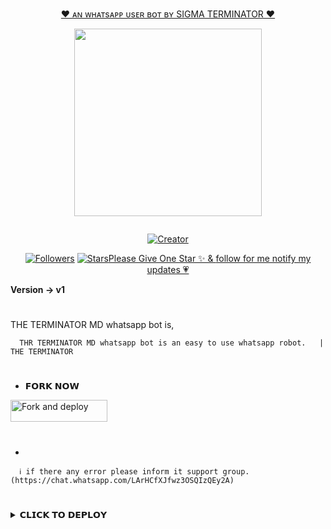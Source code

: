 <p align="center"> 
<u>♥️ ᴀɴ ᴡʜᴀᴛsᴀᴘᴘ ᴜsᴇʀ ʙᴏᴛ ʙʏ SIGMA TERMINATOR ♥️</u>
</p>
<p align="center">
<img src="https://i.imgur.com/WYn0Kbp.jpeg" width="300" height="300"/>
</p>
<p align="center">
  <a href="#"><img src="http://readme-typing-svg.herokuapp.com?color=d1fa02&center=true&vCenter=true&multiline=false&lines=THE+TERMINATOR+MD+WHATSAPP+BOT" alt="">
</p>
<p align="center">
<a href="#"><img title="Creator" src="https://img.shields.io/badge/Creator-Faraz Baloch-red.svg?style=for-the-badge&logo=github"></a>
</p>
<p align="center">
<a href="https://github.com/mirfaraz1122?tab=followers"><img title="Followers" src="https://img.shields.io/github/followers/AlipBot?color=green&style=flat-square"></a>
<a href="https://github.com/mirfaraz1122/THE-TERMINATOR-MD/stargazers/"><img title="Stars" src="https://img.shields.io/github/stars/mirfaraz1122/THE_TERMINATOR_MD

# 

### Please Give One Star ✨ & [follow for me notify my updates 💗](https://github.com/mirfaraz1122)
<b>Version -> v1</b>
# 
THE TERMINATOR MD whatsapp bot is,

      THR TERMINATOR MD whatsapp bot is an easy to use whatsapp robot.   |  THE TERMINATOR

# 
* 𝗙𝗢𝗥𝗞 𝗡𝗢𝗪

<p align="left">
<a href="https://github.com/mirfaraz1122//fork"><img align="center" src="https://i.imgur.com/WYn0Kbp.jpeg" alt="Fork and deploy" height="35" width="155" /></a>

# 

*

      ℹ️ if there any error please inform it support group. (https://chat.whatsapp.com/LArHCfXJfwz3OSQIzQEy2A)
# 

<details>
<summary>𝗖𝗟𝗜𝗖𝗞 𝗧𝗢 𝗗𝗘𝗣𝗟𝗢𝗬</summary>

[`Deploy on Replit`](https://replit.com)


 

   
   
   
# 
#
+ DEPLOY STEPS
# 
1. Fork This Repository 
2. Update [settings.js]()
3. Uplode creds.json file to sessions folder
4. Make acount on your host
5. Connect Your Repository to your web host site
# 
# 
### [ DEPLY ON TERMUX ]
    
apt update
apt upgrade
pkg update && pkg upgrade
pkg install bash
pkg install libwebp
pkg install git -y
pkg install nodejs -y 
pkg install ffmpeg -y 
pkg install wget
pkg install imagemagick -y
git clone https://github.com/mirfaraz1122/THE_TERMINATOR_MD
cd THE_TERMINATOR_MD
npm install
npm start

<details>
<summary>✅ New Updates</summary>

  
  ◉ Fix Downloaders ( fb , insta , tiktok )
  ◉ Fix Logo error


<p>
</details>
<details>
<summary>ℹ️ How To Update </summary>
<p>
</details>
<details>
<summary>🌐 Support For Deploy </summary>
<p>
</details>
THANKS FOR USNING THE TERMINATOR MD 💃💖

*Join our support group ()
     
       ⚠️ We are not responsible for any inconvenience caused by your mistakes!

  
  #### TOTAL PROFILE VIEWS 🧚
![Visitor Count](https://i.imgur.com/WYn0Kbp.jpeg/count.svg)

<h1>💗</h1> 
<b>Thanks For</b> -

 [thashi 💖]() for Voice ,[slrealtech](https://youtube.com/slrealtech) , [darkalpha](http://github.com/mirfaraz1122) and [isuru]() thanks for helps 💖
